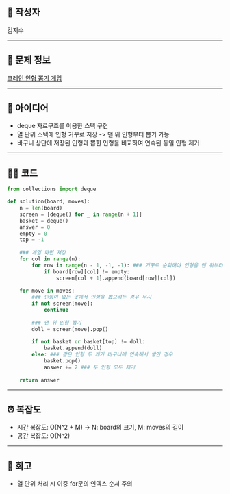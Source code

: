 ## 👤 작성자
김지수

---

## 🧩 문제 정보
<!-- [문제 제목](문제 링크) 형식으로 작성하세요 -->
[크레인 인형 뽑기 게임](https://school.programmers.co.kr/tryouts/198618/challenges)

---

## 💭 아이디어
- deque 자료구조를 이용한 스택 구현
- 열 단위 스택에 인형 거꾸로 저장 -> 맨 위 인형부터 뽑기 가능
- 바구니 상단에 저장된 인형과 뽑힌 인형을 비교하여 연속된 동일 인형 제거

---

## 🧑‍💻 코드
<!-- 작성한 코드를 백틱으로 감싸 넣어주세요 --> 
```python
from collections import deque

def solution(board, moves):
    n = len(board)
    screen = [deque() for _ in range(n + 1)]
    basket = deque()
    answer = 0
    empty = 0
    top = -1
    
    ### 게임 화면 저장
    for col in range(n):
        for row in range(n - 1, -1, -1): ### 거꾸로 순회해야 인형을 맨 위부터 제거 가능
            if board[row][col] != empty:
                screen[col + 1].append(board[row][col])
    
    for move in moves:
        ### 인형이 없는 곳에서 인형을 뽑으려는 경우 무시
        if not screen[move]:
            continue
        
        ### 맨 위 인형 뽑기
        doll = screen[move].pop()
        
        if not basket or basket[top] != doll:
            basket.append(doll)
        else: ### 같은 인형 두 개가 바구니에 연속해서 쌓인 경우
            basket.pop()
            answer += 2 ### 두 인형 모두 제거
    
    return answer
```

---

## ⏰ 복잡도
- 시간 복잡도: O(N^2 + M) -> N: board의 크기, M: moves의 길이
- 공간 복잡도: O(N^2)

---

## 📝 회고
- 열 단위 처리 시 이중 for문의 인덱스 순서 주의